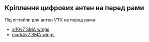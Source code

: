 ## Кріплення цифрових антен на перед рами

Під пігтейли для антен VTX на перед рами.

- [xl10v7 SMA wings](https://github.com/dmytr0/glory_to_ukraine/blob/master/FPV_ANT_mount/xl10v7_sma_front_wings.stl)
- [mark4v2 SMA wings](https://github.com/dmytr0/glory_to_ukraine/blob/master/FPV_ANT_mount/m4v2_d_sma_front_wings.stl)

 